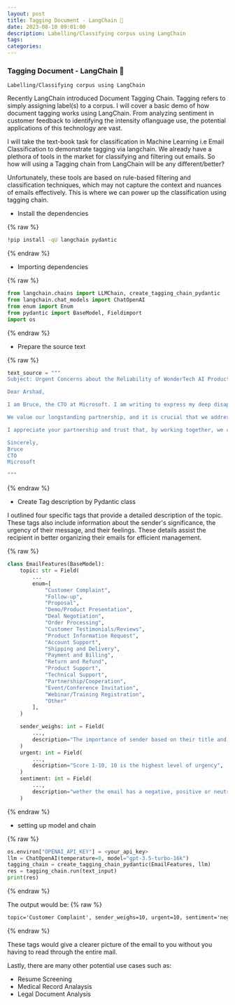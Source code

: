 ```yaml
---
layout: post
title: Tagging Document - LangChain 🦜
date: 2023-08-10 09:01:00
description: Labelling/Classifying corpus using LangChain
tags: 
categories: 
---
```


### Tagging Document - LangChain 🦜
`Labelling/Classifying corpus using LangChain`


Recently LangChain introduced Document Tagging Chain. Tagging refers to simply assigning label(s) to a corpus.
I will cover a basic demo of how document tagging works using LangChain. From analyzing sentiment in customer feedback to identifying the intensity oflanguage use, the potential applications of this technology are vast. 

I will take the text-book task for classification in Machine Learning i.e Email Classification to demonstrate tagging via langchain. 
We already have a plethora of tools in the market for classifying and filtering out emails. So how will using a Tagging chain from LangChain will be any different/better?

Unfortunately, these tools are based on rule-based filtering and classification techniques, which may not capture the context and nuances of emails effectively. This is where we can power up the classification using tagging chain.

- Install the dependencies

{% raw %}
```zsh
!pip install -qU langchain pydantic
```
{% endraw %}

- Importing dependencies

{% raw %}
```python
from langchain.chains import LLMChain, create_tagging_chain_pydantic
from langchain.chat_models import ChatOpenAI
from enum import Enum
from pydantic import BaseModel, Fieldimport 
import os
```
{% endraw %}

- Prepare the source text

{% raw %}
```python
text_source = """
Subject: Urgent Concerns about the Reliability of WonderTech AI Product

Dear Arshad,

I am Bruce, the CTO at Microsoft. I am writing to express my deep disappointment regarding the recent issues with our AI product.

We value our longstanding partnership, and it is crucial that we address these concerns promptly. Please provide a comprehensive plan outlining the steps you will take to improve the reliability of our AI system.

I appreciate your partnership and trust that, by working together, we can overcome these challenges.

Sincerely,
Bruce
CTO
Microsoft

"""
```
{% endraw %}

- Create Tag description by Pydantic class

I outlined four specific tags that provide a detailed description of the topic. These tags also include information about the sender's significance, the urgency of their message, and their feelings. These details assist the recipient in better organizing their emails for efficient management.

{% raw %}
```python
class EmailFeatures(BaseModel):
    topic: str = Field(
        ...
        enum=[
            "Customer Complaint",
            "Follow-up",
            "Proposal",
            "Demo/Product Presentation",
            "Deal Negotiation",
            "Order Processing",
            "Customer Testimonials/Reviews",
            "Product Information Request",
            "Account Support",
            "Shipping and Delivery",
            "Payment and Billing",
            "Return and Refund",
            "Product Support",
            "Technical Support",
            "Partnership/Cooperation",
            "Event/Conference Invitation",
            "Webinar/Training Registration",
            "Other"
        ],
    )

    sender_weighs: int = Field(
        ...,
        description="The importance of sender based on their title and company, and their content of the message",
    )
    urgent: int = Field(
        ...,
        description="Score 1-10, 10 is the highest level of urgency",
    )
    sentiment: int = Field(
        ...,
        description="wether the email has a negative, positive or neutral sentiment",
    )
```

{% endraw %}

- setting up model and chain

{% raw %}
```python
os.environ["OPENAI_API_KEY"] = <your_api_key>
llm = ChatOpenAI(temperature=0, model="gpt-3.5-turbo-16k")
tagging_chain = create_tagging_chain_pydantic(EmailFeatures, llm)
res = tagging_chain.run(text_input)
print(res)
```
{% endraw %}


The output would be:
{% raw %}
```html
topic='Customer Complaint', sender_weighs=10, urgent=10, sentiment='negative'
```
{% endraw %}

These tags would give a clearer picture of the email to you without you having to read through the entire mail.

Lastly, there are many other potential use cases such as:
- Resume Screening
- Medical Record Analaysis
- Legal Document Analysis


